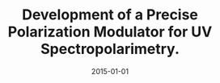 ---
title: "Development of a Precise Polarization Modulator for UV Spectropolarimetry."
collection: publications
permalink: /publications/2015-ishikawa
date: 2015-01-01
line_author: 'S. Ishikawa, T. Shimizu, R. Kano, T. Bando, R. Ishikawa,, <b>G. Giono</b>, S. Tsuneta, S. Nakayama & T. Tajima'
line_title: "“Development of a Precise Polarization Modulator for UV Spectropolarimetry.”"
line_journal: '<i>Solar Physics</i>, Volume 290, Pages 3081–3088, (2015)'
doi: '10.1007/s11207-015-0774-0'
---